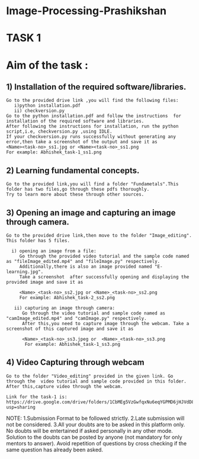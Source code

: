 # Image-Processing-Prashikshan

# TASK 1

# Aim of the task :
## 1) Installation of the required software/libraries.
    Go to the provided drive link ,you will find the following files:
       i)python installation.pdf
       ii) checkversion.py
    Go to the python installation.pdf and follow the instructions  for installation of the required software and libraries.
    After following the instructions for installation, run the python script,i.e, checkversion.py ,using IDLE.
    If your checkversion.py runs successfully without generating any error,then take a screenshot of the output and save it as
    <Name><task-no>_ss1.jpg or <Name><task-no>_ss1.png
    For example: Abhishek_task-1_ss1.png

## 2) Learning fundamental concepts.
    Go to the provided link,you will find a folder "Fundametals".This folder has two files,go through these pdfs thoroughly.
    Try to learn more about these through other sources.

## 3) Opening an image and capturing an image through camera.
    Go to the provided drive link,then move to the folder "Image_editing".
    This folder has 5 files.

      i) opening an image from a file:
         Go through the provided video tutorial and the sample code named as "fileImage_edited.mp4" and "fileImage.py" respectively.
         Additionally,there is also an image provided named "E-learning.jpg".
         Take a screenshot  after successfully opening and displaying the provided image and save it as

         <Name>_<task-no>_ss2.jpg or <Name>_<task-no>_ss2.png
         For example: Abhishek_task-2_ss2.png
 
       ii) capturing an image through camera:
          Go through the video tutorial and sample code named as "camImage_edited.mp4" and "camImage.py" respectively.
          After this,you need to capture image through the webcam. Take a screenshot of this captured image and save it as 

          <Name>_<task-no>_ss3.jpeg or  <Name>_<task-no>_ss3.png
           For example: Abhishek_task-1_ss3.png

## 4) Video Capturing through webcam
    Go to the folder "Video_editing" provided in the given link. Go through the  video tutorial and sample code provided in this folder.
    After this,capture video through the webcam.

    Link for the task-1 is: https://drive.google.com/drive/folders/1CbMEg5VzGwfqxNu6eqYGPMD6jHJVdD8Q?usp=sharing
    
  NOTE:
  1.Submission Format to be followed strictly.
  2.Late submission will not be considered.
  3.All your doubts are to be asked in this platform only. No doubts will be entertained if asked personally in any other mode. Solution to the doubts can be posted by anyone   (not mandatory for only mentors to answer). Avoid repetition of questions by cross checking if the same question has already been asked.


